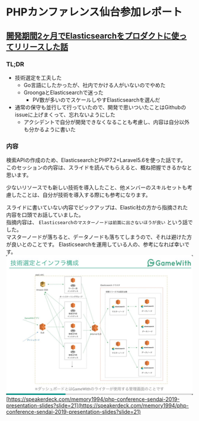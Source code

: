 # PHPカンファレンス仙台参加レポート
## [開発期間2ヶ月でElasticsearchをプロダクトに使ってリリースした話](https://speakerdeck.com/memory1994/php-conference-sendai-2019-presentation-slides)
### TL;DR
* 技術選定を工夫した
  * Go言語にしたかったが、社内でかける人がいないのでやめた
  * GroongaとElasticsearchで迷った
    * PV数が多いのでスケールしやすElasticsearchを選んだ
* 通常の保守も並行して行っていたので、開発で思いついたことはGithubのissueに上げまくって、忘れないようにした
  * アクシデントで自分が開発できなくなることも考慮し、内容は自分以外も分かるように書いた
### 内容
検索APIの作成のため、ElasticsearchとPHP7.2+Laravel5.6を使った話です。  
このセッションの内容は、スライドを読んでもらえると、概ね把握できるかなと思います。  

少ないリソースでも新しい技術を導入したこと、他メンバーのスキルセットも考慮したことは、自分が技術を導入する際にも参考になります。  

スライドに書いていない内容でピックアップは、Elastic社の方から指摘された内容を口頭でお話していました。  
指摘内容は、 `Elasticsearchのマスターノードは前面に出さないほうが良い` という話でした。  
マスターノードが落ちると、データノードも落ちてしまうので、それは避けた方が良いとのことです。
Elasticsearchを運用している人の、参考になれば幸いです。
![構成図](./img/elasticsearch-p21.png "開発期間2ヶ月でElasticsearchをプロダクトに使ってリリースした話p21")[https://speakerdeck.com/memory1994/php-conference-sendai-2019-presentation-slides?slide=21](https://speakerdeck.com/memory1994/php-conference-sendai-2019-presentation-slides?slide=21)
